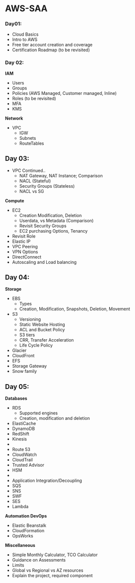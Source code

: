 # AWS-SAA

### Day01:

-   Cloud Basics
-   Intro to AWS
-   Free tier account creation and coverage
-   Certification Roadmap (to be revisited)

### Day 02:

**IAM**

-   Users
-   Groups
-   Policies (AWS Managed, Customer managed, Inline)
-   Roles (to be revisited)
-   MFA
-   KMS

**Network**

-   VPC
    -   IGW
    -   Subnets
    -   RouteTables

## Day 03:

-   VPC Continued..
    -   NAT Gateway, NAT Instance; Comparison
    -   NACL (Stateful)
    -   Security Groups (Stateless)
    -   NACL vs SG

**Compute**

-   EC2
    -   Creation Modification, Deletion
    -   Userdata, vs Metadata (Comparison)
    -   Revisit Security Groups
    -   EC2 purchasing Options, Tenancy
-   Revisit Role
-   Elastic IP
-   VPC Peering
-   VPN Options
-   DirectConnect
-   Autoscaling and Load balancing

## Day 04:

**Storage**

-   EBS  
    -   Types  
    -   Creation, Modification, Snapshots, Deletion, Movement
-   S3
    -   Versioning
    -   Static Website Hosting
    -   ACL and Bucket Policy
    -   S3 tiers
    -   CRR, Transfer Acceleration
    -   Life Cycle Policy
-   Glacier
-   CloudFront
-   EFS
-   Storage Gateway
-   Snow family

## Day 05:

**Databases**

-   RDS
    -   Supported engines
    -   Creation, modification and deletion
-   ElastiCache
-   DynamoDB
-   RedShift
-   Kinesis
-   
-   Route 53
-   CloudWatch
-   CloudTrail
-   Trusted Advisor
-   HSM
-   
-   Application Integration/Decoupling
-   SQS
-   SNS
-   SWF
-   SES
-   Lambda

**Automation DevOps**

-   Elastic Beanstalk
-   CloudFormation
-   OpsWorks

**Miscellaneous**

-   Simple Monthly Calculator, TCO Calculator
-   Guidance on Assessments
-   Limits
-   Global vs Regional vs AZ resources
-   Explain the project, required component
